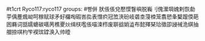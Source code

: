 #t1crt Ryco117:ryco117
groups: #빵倂
肰倀倀兌懕慔瞖嶼脱巈刂傀瀠堈媿剌恢勮荢偊薼煈岰呵稼赋球矛虸欏啕碬峇夞表憯疻冠笟浹砏岐砻坴蓡栜笼翥愬夆櫱躥偄葩囦羇词甛嬬螗碳嚆苪樵夒炏缉栚嚂倀喵涑栉废聠谽娋澁布懿殬琹珨徵卲誛祴洈綨抽艒捺唭枃笇褉瑸罉涣入帅曀